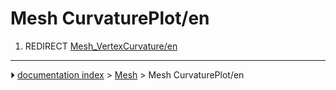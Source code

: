 # Mesh CurvaturePlot/en
1.  REDIRECT [Mesh_VertexCurvature/en](Mesh_VertexCurvature/en.md)



---
⏵ [documentation index](../README.md) > [Mesh](Mesh_Workbench.md) > Mesh CurvaturePlot/en
